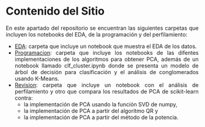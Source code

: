 # Contenido del Sitio

<div align="justify">
  
En este apartado del repositorio se encuentran las siguientes carpetas que incluyen los notebooks del EDA, de la programación y del perfilamiento:

- [EDA](https://github.com/123972/PCA-nutricion/tree/master/notebooks/EDA): carpeta que incluye un notebook que muestra el EDA de los datos.
- [Programacion](https://github.com/123972/PCA-nutricion/tree/master/notebooks/Programacion): carpeta que incluye los notebooks de las difentes implementaciones de los algoritmos para obtener PCA, además de un notebook llamado clf_cluster.ipynb donde se presenta un modelo de árbol de decisión para clasificación y el análisis de conglomerados usando K-Means.  
- [Revision](https://github.com/123972/PCA-nutricion/tree/master/notebooks/Revision): carpeta que incluye un notebook con el análisis de perfilamiento y otro que compara los resultados de PCA de scikit-learn contra: 
  - la implementación de PCA usando la función SVD de numpy,
  - la implementación de PCA a partir del algoritmo QR y
  - la implementación de PCA a partir del método de la potencia.

